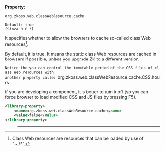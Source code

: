 **Property:**

`org.zkoss.web.classWebResource.cache`

`Default: true`  
`[Since 3.6.3]`

It specifies whether to allow the browsers to cache so-called class Web
resources[^1].

By default, it is true. It means the static class Web resources are
cached in browsers if possible, unless you upgrade ZK to a different
version.

`Notice the you can control the immutable period of the CSS files of class Web resources with`  
`another property called `org.zkoss.web.classWebResource.cache.CSS.hours`.`

If you are developing a component, it is better to turn it off (so you
can force browser to load modified CSS and JS files by pressing F5).

``` xml
<library-property>
    <name>org.zkoss.web.classWebResource.cache</name>
    <value>false</value>
</library-property>
```

> ------------------------------------------------------------------------
>
> <references/>

[^1]: Class Web resources are resources that can be loaded by use of
    "~./\*".
